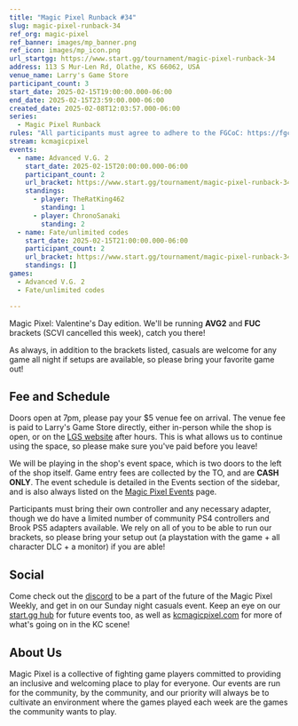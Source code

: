 ```yaml
---
title: "Magic Pixel Runback #34"
slug: magic-pixel-runback-34
ref_org: magic-pixel
ref_banner: images/mp_banner.png
ref_icon: images/mp_icon.png
url_startgg: https://www.start.gg/tournament/magic-pixel-runback-34
address: 113 S Mur-Len Rd, Olathe, KS 66062, USA
venue_name: Larry's Game Store
participant_count: 3
start_date: 2025-02-15T19:00:00.000-06:00
end_date: 2025-02-15T23:59:00.000-06:00
created_date: 2025-02-08T12:03:57.000-06:00
series:
  - Magic Pixel Runback
rules: "All participants must agree to adhere to the FGCoC: https://fgcoc.com/"
stream: kcmagicpixel
events:
  - name: Advanced V.G. 2
    start_date: 2025-02-15T20:00:00.000-06:00
    participant_count: 2
    url_bracket: https://www.start.gg/tournament/magic-pixel-runback-34/events/advanced-v-g-2/brackets/1885960/2775379
    standings:
      - player: TheRatKing462
        standing: 1
      - player: ChronoSanaki
        standing: 2
  - name: Fate/unlimited codes
    start_date: 2025-02-15T21:00:00.000-06:00
    participant_count: 2
    url_bracket: https://www.start.gg/tournament/magic-pixel-runback-34/events/fate-unlimited-codes/brackets/1885954/2775373
    standings: []
games:
  - Advanced V.G. 2
  - Fate/unlimited codes

---
```


Magic Pixel: Valentine's Day edition. We'll be running **AVG2** and **FUC** brackets (SCVI cancelled this week), catch you there! <!--more-->

As always, in addition to the brackets listed, casuals are welcome for any game all night if setups are available, so please bring your favorite game out! 

## Fee and Schedule

Doors open at 7pm, please pay your $5 venue fee on arrival. The venue fee is paid to Larry's Game Store directly, either in-person while the shop is open, or on the [LGS website](https://www.larrysgamestore.com/products/kc-magic-pixel-5) after hours. This is what allows us to continue using the space, so please make sure you've paid before you leave!

We will be playing in the shop's event space, which is two doors to the left of the shop itself. Game entry fees are collected by the TO, and are **CASH ONLY**. The event schedule is detailed in the Events section of the sidebar, and is also always listed on the [Magic Pixel Events](https://kcmagicpixel.com/events/) page.

Participants must bring their own controller and any necessary adapter, though we do have a limited number of community PS4 controllers and Brook PS5 adapters available. We rely on all of you to be able to run our brackets, so please bring your setup out (a playstation with the game + all character DLC + a monitor) if you are able!  

## Social

Come check out the [discord](https://discord.gg/jkmn6CVrrQ) to be a part of the future of the Magic Pixel Weekly, and get in on our Sunday night casuals event. Keep an eye on our [start.gg hub](https://www.start.gg/hub/magic-pixel) for future events too, as well as [kcmagicpixel.com](https://kcmagicpixel.com) for more of what's going on in the KC scene!

## About Us

Magic Pixel is a collective of fighting game players committed to providing an inclusive and welcoming place to play for everyone. Our events are run for the community, by the community, and our priority will always be to cultivate an environment where the games played each week are the games the community wants to play.
  